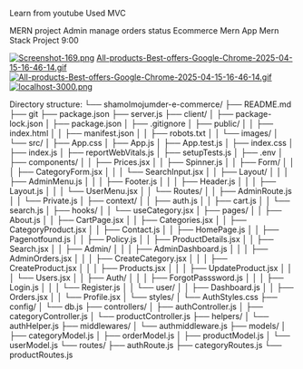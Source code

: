 Learn from youtube
Used MVC

MERN project
Admin manage orders status Ecommerce Mern App Mern Stack Project 9:00

<!-- https://merchant.pathao.com/api/v1/orders/all?merchant_order_id=TMS31514803&transfer_status=1&archive=0&page=1&limit=20
Bearer eyJ0eXAiOiJKV1QiLCJhbGciOiJSUzI1NiJ9.eyJhdWQiOiIzIiwianRpIjoiN2NjM2Y5Zjg5ZTA2YmQwN2UwNGZlMTlmYjY1ZjBhNDFjYWZjNWM3Y2E2MWMwNTRjODllMmY1Yzg1NTVjMzJhMWJjNzUzYzBiYmY0YzViYTYiLCJpYXQiOjE3NDQxNzAwNzguOTc2OTY4LCJuYmYiOjE3NDQxNzAwNzguOTc2OTcxLCJleHAiOjE3NTE5NDYwNzguOTY2ODc0LCJzdWIiOiIyODI3NzgiLCJzY29wZXMiOltdfQ.R5NkU2Vz_z2cPOHl_fcF6eTuiW6r0CQNK2CyJHvL3KeXirxkRN-lW9fQfjj8-qkLpuGjcSS5cSrtlS04OfMqwi3rhpFhfEMM0JHqa8Of_5PtyyReQMIiqpy57E6ANR57Vzj21wOL9ygvVG6SZvByjJgeQx8nzDqyMiENtwbiBVZ-zbGBvwswCKG0PWwOWU6zCmO6w2UsU3Z8DJWpmi2xCMwFsVgeiM5aUZV-Vu-J3woL7oG2Dl5qiKut-MRcXH9YzUimkANfCTdrvmUM0A-L3y4aU3FVwt26iE-_TVceuRZJALBYzENyynkhY4V5LTGxzuQm8iSaNdQWws4E1N40THhXVzoCTamDRXBt9NDcOYW7l-hnZf4F4jStTpTkqsyPcNTwO90-Po8C1IjocwrQ_zH-jbOIsBNbnuJprXfWYs4mbEAPEc7detplHdpZcVq21pOTYUJmCUT6xgSxdBLmON7j7ayCd_MmDV8k_tncOD9Vu-UKJ68QbXbVjwA-nOrCsrFXF1AmJmtUyuXJkInX8ebErYOUuNITsH-6xOiwcSL-yG_ugmwJn0v3e-Kog7hlUGz3TYTd_fkL2NZVa6Rm6hGrNRRHCifhUXf4HuHGSIQQrB2QNe1UehgvSj1yyM74DL97bLeyMwYSqVa29yyhdRCBEuSzgiYIYPwtgXN-Nck -->

[![Screenshot-169.png](https://i.postimg.cc/YqrtS1xS/Screenshot-169.png)](https://postimg.cc/w3GCfRZK)
[All-products-Best-offers-Google-Chrome-2025-04-15-16-46-14.gif](https://postimg.cc/hXS1VpsK)
[![All-products-Best-offers-Google-Chrome-2025-04-15-16-46-14.gif](https://i.postimg.cc/6pZbJPG4/All-products-Best-offers-Google-Chrome-2025-04-15-16-46-14.gif)](https://postimg.cc/hXS1VpsK)
[![localhost-3000.png](https://i.postimg.cc/fLRvLqkK/localhost-3000.png)](https://postimg.cc/nsNmSk4j)

Directory structure:
└── shamolmojumder-e-commerce/
├── README.md
├── git
├── package.json
├── server.js
├── client/
│ ├── package-lock.json
│ ├── package.json
│ ├── .gitignore
│ ├── public/
│ │ ├── index.html
│ │ ├── manifest.json
│ │ ├── robots.txt
│ │ └── images/
│ └── src/
│ ├── App.css
│ ├── App.js
│ ├── App.test.js
│ ├── index.css
│ ├── index.js
│ ├── reportWebVitals.js
│ ├── setupTests.js
│ ├── .env
│ ├── components/
│ │ ├── Prices.jsx
│ │ ├── Spinner.js
│ │ ├── Form/
│ │ │ ├── CategoryForm.jsx
│ │ │ └── SearchInput.jsx
│ │ ├── Layout/
│ │ │ ├── AdminMenu.js
│ │ │ ├── Footer.js
│ │ │ ├── Header.js
│ │ │ ├── Layout.js
│ │ │ └── UserMenu.jsx
│ │ └── Routes/
│ │ ├── AdminRoute.js
│ │ └── Private.js
│ ├── context/
│ │ ├── auth.js
│ │ ├── cart.js
│ │ └── search.js
│ ├── hooks/
│ │ └── useCategory.jsx
│ ├── pages/
│ │ ├── About.js
│ │ ├── CartPage.jsx
│ │ ├── Categories.jsx
│ │ ├── CategoryProduct.jsx
│ │ ├── Contact.js
│ │ ├── HomePage.js
│ │ ├── Pagenotfound.js
│ │ ├── Policy.js
│ │ ├── ProductDetails.jsx
│ │ ├── Search.jsx
│ │ ├── Admin/
│ │ │ ├── AdminDashboard.js
│ │ │ ├── AdminOrders.jsx
│ │ │ ├── CreateCategory.jsx
│ │ │ ├── CreateProduct.jsx
│ │ │ ├── Products.jsx
│ │ │ ├── UpdateProduct.jsx
│ │ │ └── Users.jsx
│ │ ├── Auth/
│ │ │ ├── ForgotPasssword.js
│ │ │ ├── Login.js
│ │ │ └── Register.js
│ │ └── user/
│ │ ├── Dashboard.js
│ │ ├── Orders.jsx
│ │ └── Profile.jsx
│ └── styles/
│ └── AuthStyles.css
├── config/
│ └── db.js
├── controllers/
│ ├── authController.js
│ ├── categoryController.js
│ └── productController.js
├── helpers/
│ └── authHelper.js
├── middlewares/
│ └── authmiddleware.js
├── models/
│ ├── categoryModel.js
│ ├── orderModel.js
│ ├── productModel.js
│ └── userModel.js
└── routes/
├── authRoute.js
├── categoryRoutes.js
└── productRoutes.js
